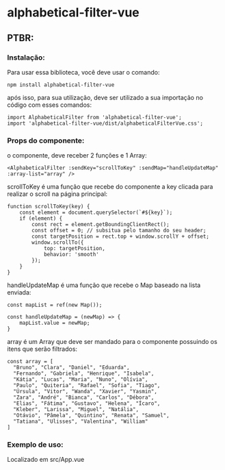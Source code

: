 # alphabetical-filter-vue

## PTBR:

### Instalação:

Para usar essa biblioteca, você deve usar o comando:

```
npm install alphabetical-filter-vue
```

após isso, para sua utilização, deve ser utilizado a sua importação no código com esses comandos:
```
import AlphabeticalFilter from 'alphabetical-filter-vue';
import 'alphabetical-filter-vue/dist/alphabeticalFilterVue.css';
```

### Props do componente:

o componente, deve receber 2 funções e 1 Array:
```
<AlphabeticalFilter :sendKey="scrollToKey" :sendMap="handleUpdateMap" :array-list="array" />
```

scrollToKey é uma função que recebe do componente a key clicada para realizar o scroll na página principal:
```
function scrollToKey(key) {
    const element = document.querySelector(`#${key}`);
    if (element) {
        const rect = element.getBoundingClientRect();
        const offset = 0; // subsitua pelo tamanho do seu header;
        const targetPosition = rect.top + window.scrollY + offset;
        window.scrollTo({
            top: targetPosition,
            behavior: 'smooth'
        });
    }
}
```

handleUpdateMap é uma função que recebe o Map baseado na lista enviada:
```
const mapList = ref(new Map());

const handleUpdateMap = (newMap) => {
    mapList.value = newMap;
}
```

array é um Array que deve ser mandado para o componente possuindo os itens que serão filtrados:
```
const array = [
  "Bruno", "Clara", "Daniel", "Eduarda",
  "Fernando", "Gabriela", "Henrique", "Isabela",
  "Kátia", "Lucas", "Maria", "Nuno", "Olívia",
  "Paulo", "Quiteria", "Rafael", "Sofia", "Tiago",
  "Úrsula", "Vitor", "Wanda", "Xavier", "Yasmin",
  "Zara", "André", "Bianca", "Carlos", "Débora",
  "Elias", "Fátima", "Gustavo", "Helena", "Ícaro",
  "Kleber", "Larissa", "Miguel", "Natália",
  "Otávio", "Pâmela", "Quintino", "Renata", "Samuel",
  "Tatiana", "Ulisses", "Valentina", "William"
]
```

### Exemplo de uso:
Localizado em src/App.vue